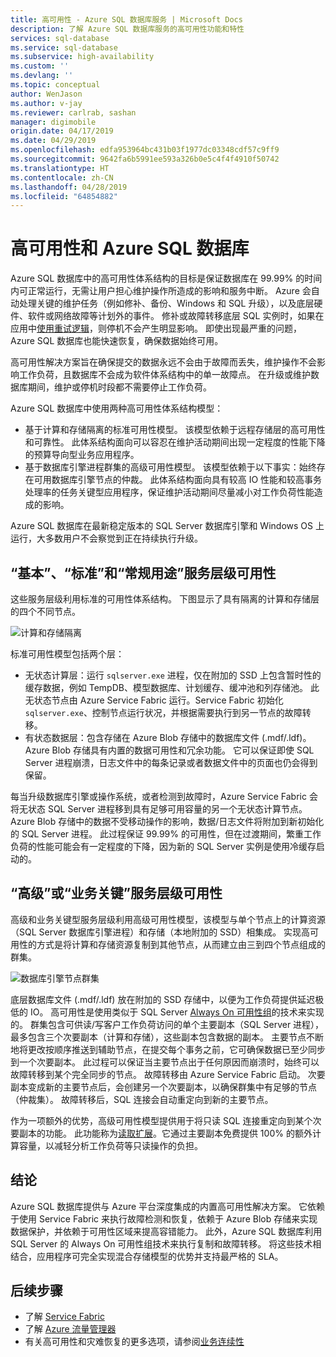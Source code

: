 ```yaml
---
title: 高可用性 - Azure SQL 数据库服务 | Microsoft Docs
description: 了解 Azure SQL 数据库服务的高可用性功能和特性
services: sql-database
ms.service: sql-database
ms.subservice: high-availability
ms.custom: ''
ms.devlang: ''
ms.topic: conceptual
author: WenJason
ms.author: v-jay
ms.reviewer: carlrab, sashan
manager: digimobile
origin.date: 04/17/2019
ms.date: 04/29/2019
ms.openlocfilehash: edfa953964bc431b03f1977dc03348cdf57c9ff9
ms.sourcegitcommit: 9642fa6b5991ee593a326b0e5c4f4f4910f50742
ms.translationtype: HT
ms.contentlocale: zh-CN
ms.lasthandoff: 04/28/2019
ms.locfileid: "64854882"
---
```

# <a name="high-availability-and-azure-sql-database"></a>高可用性和 Azure SQL 数据库

Azure SQL 数据库中的高可用性体系结构的目标是保证数据库在 99.99% 的时间内可正常运行，无需让用户担心维护操作所造成的影响和服务中断。 Azure 会自动处理关键的维护任务（例如修补、备份、Windows 和 SQL 升级），以及底层硬件、软件或网络故障等计划外的事件。  修补或故障转移底层 SQL 实例时，如果在应用中[使用重试逻辑](sql-database-develop-overview.md#resiliency)，则停机不会产生明显影响。 即使出现最严重的问题，Azure SQL 数据库也能快速恢复，确保数据始终可用。

高可用性解决方案旨在确保提交的数据永远不会由于故障而丢失，维护操作不会影响工作负荷，且数据库不会成为软件体系结构中的单一故障点。 在升级或维护数据库期间，维护或停机时段都不需要停止工作负荷。 

Azure SQL 数据库中使用两种高可用性体系结构模型：

- 基于计算和存储隔离的标准可用性模型。  该模型依赖于远程存储层的高可用性和可靠性。 此体系结构面向可以容忍在维护活动期间出现一定程度的性能下降的预算导向型业务应用程序。
- 基于数据库引擎进程群集的高级可用性模型。 该模型依赖于以下事实：始终存在可用数据库引擎节点的仲裁。 此体系结构面向具有较高 IO 性能和较高事务处理率的任务关键型应用程序，保证维护活动期间尽量减小对工作负荷性能造成的影响。

Azure SQL 数据库在最新稳定版本的 SQL Server 数据库引擎和 Windows OS 上运行，大多数用户不会察觉到正在持续执行升级。

## <a name="basic-standard-and-general-purpose-service-tier-availability"></a>“基本”、“标准”和“常规用途”服务层级可用性

这些服务层级利用标准的可用性体系结构。 下图显示了具有隔离的计算和存储层的四个不同节点。

![计算和存储隔离](media/sql-database-high-availability/general-purpose-service-tier.png)

标准可用性模型包括两个层：

- 无状态计算层：运行 `sqlserver.exe` 进程，仅在附加的 SSD 上包含暂时性的缓存数据，例如 TempDB、模型数据库、计划缓存、缓冲池和列存储池。 此无状态节点由 Azure Service Fabric 运行。Service Fabric 初始化 `sqlserver.exe`、控制节点运行状况，并根据需要执行到另一节点的故障转移。
- 有状态数据层：包含存储在 Azure Blob 存储中的数据库文件 (.mdf/.ldf)。 Azure Blob 存储具有内置的数据可用性和冗余功能。 它可以保证即使 SQL Server 进程崩溃，日志文件中的每条记录或者数据文件中的页面也仍会得到保留。

每当升级数据库引擎或操作系统，或者检测到故障时，Azure Service Fabric 会将无状态 SQL Server 进程移到具有足够可用容量的另一个无状态计算节点。 Azure Blob 存储中的数据不受移动操作的影响，数据/日志文件将附加到新初始化的 SQL Server 进程。 此过程保证 99.99% 的可用性，但在过渡期间，繁重工作负荷的性能可能会有一定程度的下降，因为新的 SQL Server 实例是使用冷缓存启动的。

## <a name="premium-and-business-critical-service-tier-availability"></a>“高级”或“业务关键”服务层级可用性

高级和业务关键型服务层级利用高级可用性模型，该模型与单个节点上的计算资源（SQL Server 数据库引擎进程）和存储（本地附加的 SSD）相集成。 实现高可用性的方式是将计算和存储资源复制到其他节点，从而建立由三到四个节点组成的群集。 

![数据库引擎节点群集](media/sql-database-high-availability/business-critical-service-tier.png)

底层数据库文件 (.mdf/.ldf) 放在附加的 SSD 存储中，以便为工作负荷提供延迟极低的 IO。 高可用性是使用类似于 SQL Server [Always On 可用性组](https://docs.microsoft.com/sql/database-engine/availability-groups/windows/overview-of-always-on-availability-groups-sql-server)的技术来实现的。 群集包含可供读/写客户工作负荷访问的单个主要副本（SQL Server 进程），最多包含三个次要副本（计算和存储），这些副本包含数据的副本。 主要节点不断地将更改按顺序推送到辅助节点，在提交每个事务之前，它可确保数据已至少同步到一个次要副本。 此过程可以保证当主要节点出于任何原因而崩溃时，始终可以故障转移到某个完全同步的节点。 故障转移由 Azure Service Fabric 启动。 次要副本变成新的主要节点后，会创建另一个次要副本，以确保群集中有足够的节点（仲裁集）。 故障转移后，SQL 连接会自动重定向到新的主要节点。

作为一项额外的优势，高级可用性模型提供用于将只读 SQL 连接重定向到某个次要副本的功能。 此功能称为[读取扩展](sql-database-read-scale-out.md)。它通过主要副本免费提供 100% 的额外计算容量，以减轻分析工作负荷等只读操作的负担。

## <a name="conclusion"></a>结论

Azure SQL 数据库提供与 Azure 平台深度集成的内置高可用性解决方案。 它依赖于使用 Service Fabric 来执行故障检测和恢复，依赖于 Azure Blob 存储来实现数据保护，并依赖于可用性区域来提高容错能力。 此外，Azure SQL 数据库利用 SQL Server 的 Always On 可用性组技术来执行复制和故障转移。 将这些技术相结合，应用程序可完全实现混合存储模型的优势并支持最严格的 SLA。

## <a name="next-steps"></a>后续步骤

- 了解 [Service Fabric](../service-fabric/service-fabric-overview.md)
- 了解 [Azure 流量管理器](../traffic-manager/traffic-manager-overview.md)
- 有关高可用性和灾难恢复的更多选项，请参阅[业务连续性](sql-database-business-continuity.md)
